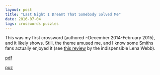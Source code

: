```yaml
---
layout: post
title: "Last Night I Dreamt That Somebody Solved Me"
date: 2016-07-04
tags: crosswords puzzles
---
```


This was my first crossword (authored ~December 2014-February 2015), and it likely shows. Still, the theme amused me, and I know some Smiths fans actually enjoyed it (see [this review](https://aimlesslythemeless.wordpress.com/2015/02/11/guest-puzzle-last-night-i-dreamt-that-somebody-solved-me/) by the indispensible Lena Webb).

[pdf](/files/lastnight.pdf)

[puz](/files/lastnight.puz)
